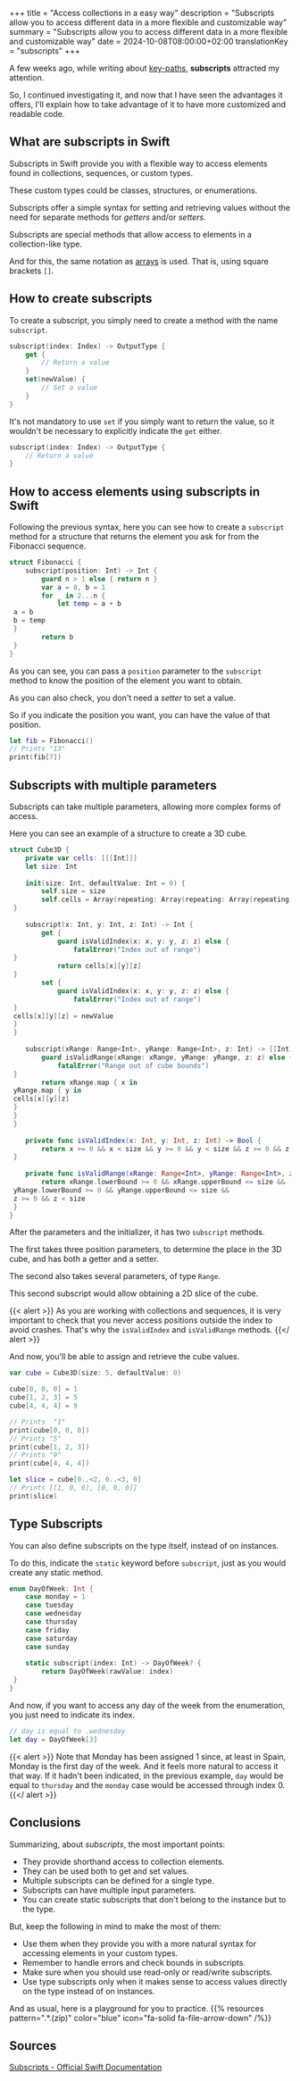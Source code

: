 +++
title = "Access collections in a easy way"
description = "Subscripts allow you to access different data in a more flexible and customizable way"
summary = "Subscripts allow you to access different data in a more flexible and customizable way"
date = 2024-10-08T08:00:00+02:00
translationKey = "subscripts"
+++

A few weeks ago, while writing about [key-paths](../key-path-expressions-swift), **subscripts** attracted my attention.

So, I continued investigating it, and now that I have seen the advantages it offers, I'll explain how to take advantage of it to have more customized and readable code.

## What are subscripts in Swift

Subscripts in Swift provide you with a flexible way to access elements found in collections, sequences, or custom types.

These custom types could be classes, structures, or enumerations.

Subscripts offer a simple syntax for setting and retrieving values without the need for separate methods for *getters* and/or *setters*.

Subscripts are special methods that allow access to elements in a collection-like type.

And for this, the same notation as [arrays](../swift-collection-types.md#arrays) is used. That is, using square brackets `[]`.

## How to create subscripts

To create a subscript, you simply need to create a method with the name `subscript`.

```swift
subscript(index: Index) -> OutputType {
    get {
        // Return a value
    }
    set(newValue) {
        // Set a value
    }
}
```

It's not mandatory to use `set` if you simply want to return the value, so it wouldn't be necessary to explicitly indicate the `get` either.

```swift
subscript(index: Index) -> OutputType {
    // Return a value
}
```

## How to access elements using subscripts in Swift

Following the previous syntax, here you can see how to create a `subscript` method for a structure that returns the element you ask for from the Fibonacci sequence.

```swift
struct Fibonacci {
    subscript(position: Int) -> Int {
        guard n > 1 else { return n }
        var a = 0, b = 1
        for _ in 2...n {
            let temp = a + b
 a = b
 b = temp
 }
        return b
 }
}
```

As you can see, you can pass a `position` parameter to the `subscript` method to know the position of the element you want to obtain.

As you can also check, you don't need a *setter* to set a value.

So if you indicate the position you want, you can have the value of that position.

```swift
let fib = Fibonacci()
// Prints "13"
print(fib[7]) 
```

## Subscripts with multiple parameters

Subscripts can take multiple parameters, allowing more complex forms of access.

Here you can see an example of a structure to create a 3D cube.

```swift
struct Cube3D {
    private var cells: [[[Int]]]
    let size: Int
    
    init(size: Int, defaultValue: Int = 0) {
        self.size = size
        self.cells = Array(repeating: Array(repeating: Array(repeating: defaultValue, count: size), count: size), count: size)
 }
    
    subscript(x: Int, y: Int, z: Int) -> Int {
        get {
            guard isValidIndex(x: x, y: y, z: z) else {
                fatalError("Index out of range")
 }
            return cells[x][y][z]
 }
        set {
            guard isValidIndex(x: x, y: y, z: z) else {
                fatalError("Index out of range")
 }
 cells[x][y][z] = newValue
 }
 }
    
    subscript(xRange: Range<Int>, yRange: Range<Int>, z: Int) -> [[Int]] {
        guard isValidRange(xRange: xRange, yRange: yRange, z: z) else {
            fatalError("Range out of cube bounds")
 }
        return xRange.map { x in
 yRange.map { y in
 cells[x][y][z]
 }
 }
 }
    
    private func isValidIndex(x: Int, y: Int, z: Int) -> Bool {
        return x >= 0 && x < size && y >= 0 && y < size && z >= 0 && z < size
 }
    
    private func isValidRange(xRange: Range<Int>, yRange: Range<Int>, z: Int) -> Bool {
        return xRange.lowerBound >= 0 && xRange.upperBound <= size &&
 yRange.lowerBound >= 0 && yRange.upperBound <= size &&
 z >= 0 && z < size
 }
}
```

After the parameters and the initializer, it has two `subscript` methods.

The first takes three position parameters, to determine the place in the 3D cube, and has both a getter and a setter.

The second also takes several parameters, of type `Range`.

This second subscript would allow obtaining a 2D slice of the cube.

{{< alert >}}
As you are working with collections and sequences, it is very important to check that you never access positions outside the index to avoid crashes. That's why the `isValidIndex` and `isValidRange` methods.
{{</ alert >}}

And now, you'll be able to assign and retrieve the cube values.

```swift
var cube = Cube3D(size: 5, defaultValue: 0)

cube[0, 0, 0] = 1
cube[1, 2, 3] = 5
cube[4, 4, 4] = 9

// Prints  "1"
print(cube[0, 0, 0])
// Prints "5"
print(cube[1, 2, 3])
// Prints "9"
print(cube[4, 4, 4])

let slice = cube[0..<2, 0..<3, 0]
// Prints [[1, 0, 0], [0, 0, 0]]
print(slice)
```

## Type Subscripts

You can also define subscripts on the type itself, instead of on instances.

To do this, indicate the `static` keyword before `subscript`, just as you would create any static method.

```swift
enum DayOfWeek: Int {
    case monday = 1
    case tuesday
    case wednesday
    case thursday
    case friday
    case saturday
    case sunday
    
    static subscript(index: Int) -> DayOfWeek? {
        return DayOfWeek(rawValue: index)
 }
}
```

And now, if you want to access any day of the week from the enumeration, you just need to indicate its index.

```swift
// day is equal to .wednesday
let day = DayOfWeek[3]
```

{{< alert >}}
Note that Monday has been assigned 1 since, at least in Spain, Monday is the first day of the week.
And it feels more natural to access it that way. If it hadn't been indicated, in the previous example, `day` would be equal to `thursday` and the `monday` case would be accessed through index 0.
{{</ alert >}}

## Conclusions

Summarizing, about *subscripts*, the most important points:

- They provide shorthand access to collection elements.
- They can be used both to get and set values.
- Multiple subscripts can be defined for a single type.
- Subscripts can have multiple input parameters.
- You can create static subscripts that don't belong to the instance but to the type.

But, keep the following in mind to make the most of them:

- Use them when they provide you with a more natural syntax for accessing elements in your custom types.
- Remember to handle errors and check bounds in subscripts.
- Make sure when you should use read-only or read/write subscripts.
- Use type subscripts only when it makes sense to access values directly on the type instead of on instances.

And as usual, here is a playground for you to practice.
{{% resources pattern=".*\.(zip)" color="blue" icon="fa-solid fa-file-arrow-down" /%}}

## Sources

[Subscripts - Official Swift Documentation](https://docs.swift.org/swift-book/documentation/the-swift-programming-language/subscripts/)
